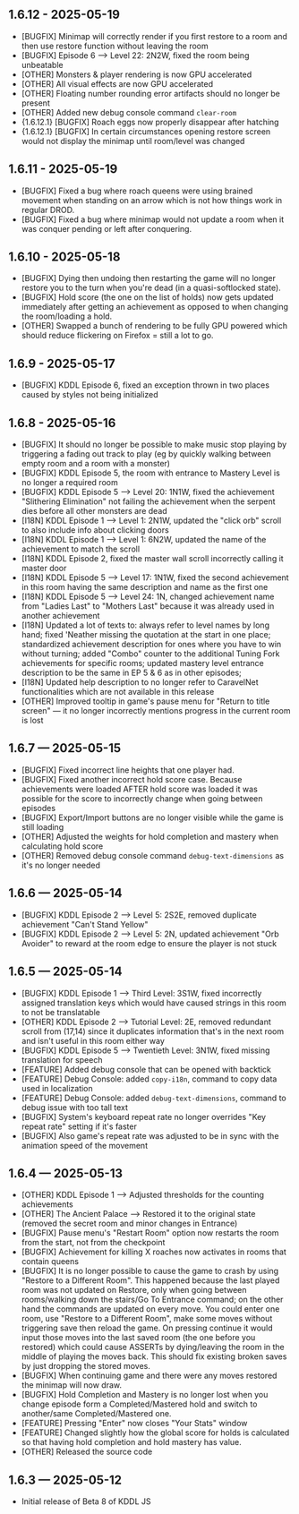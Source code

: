 ## 1.6.12 - 2025-05-19
 - [BUGFIX] Minimap will correctly render if you first restore to a room and then use restore function without leaving the room
 - [BUGFIX] Episode 6 ⟶ Level 22: 2N2W, fixed the room being unbeatable
 - [OTHER] Monsters & player rendering is now GPU accelerated
 - [OTHER] All visual effects are now GPU accelerated
 - [OTHER] Floating number rounding error artifacts should no longer be present
 - [OTHER] Added new debug console command `clear-room`
 - {1.6.12.1} [BUGFIX] Roach eggs now properly disappear after hatching
 - {1.6.12.1} [BUGFIX] In certain circumstances opening restore screen would not display the minimap until room/level was changed

## 1.6.11 - 2025-05-19
 - [BUGFIX] Fixed a bug where roach queens were using brained movement when standing on an arrow which is not how things work in regular DROD.
 - [BUGFIX] Fixed a bug where minimap would not update a room when it was conquer pending or left after conquering.

## 1.6.10 - 2025-05-18
 - [BUGFIX] Dying then undoing then restarting the game will no longer restore you to the turn when you're dead (in a quasi-softlocked state).
 - [BUGFIX] Hold score (the one on the list of holds) now gets updated immediately after getting an achievement as opposed to when changing the room/loading a hold.
 - [OTHER] Swapped a bunch of rendering to be fully GPU powered which should reduce flickering on Firefox = still a lot to go.

## 1.6.9 - 2025-05-17
 - [BUGFIX] KDDL Episode 6, fixed an exception thrown in two places caused by styles not being initialized

## 1.6.8 - 2025-05-16
 - [BUGFIX] It should no longer be possible to make music stop playing by triggering a fading out track to play (eg by quickly walking between empty room and a room with a monster)
 - [BUGFIX] KDDL Episode 5, the room with entrance to Mastery Level is no longer a required room
 - [BUGFIX] KDDL Episode 5 ⟶ Level 20: 1N1W, fixed the achievement "Slithering Elimination" not failing the achievement when the serpent dies before all other monsters are dead
 - [I18N] KDDL Episode 1 ⟶ Level 1: 2N1W, updated the "click orb" scroll to also include info about clicking doors
 - [I18N] KDDL Episode 1 ⟶ Level 1: 6N2W, updated the name of the achievement to match the scroll
 - [I18N] KDDL Episode 2, fixed the master wall scroll incorrectly calling it master door
 - [I18N] KDDL Episode 5 ⟶ Level 17: 1N1W, fixed the second achievement in this room having the same description and name as the first one
 - [I18N] KDDL Episode 5 ⟶ Level 24: 1N, changed achievement name from "Ladies Last" to "Mothers Last" because it was already used in another achievement
 - [I18N] Updated a lot of texts to: always refer to level names by long hand; fixed 'Neather missing the quotation at the start in one place; standardized achievement description for ones where you have to win without turning; added "Combo" counter to the additional Tuning Fork achievements for specific rooms; updated mastery level entrance description to be the same in EP 5 & 6 as in other episodes;
 - [I18N] Updated help description to no longer refer to CaravelNet functionalities which are not available in this release
 - [OTHER] Improved tooltip in game's pause menu for "Return to title screen" — it no longer incorrectly mentions progress in the current room is lost

## 1.6.7 — 2025-05-15
 - [BUGFIX] Fixed incorrect line heights that one player had.
 - [BUGFIX] Fixed another incorrect hold score case. Because achievements were loaded AFTER hold score was loaded it was possible for the score to incorrectly change when going between episodes
 - [BUGFIX] Export/Import buttons are no longer visible while the game is still loading
 - [OTHER] Adjusted the weights for hold completion and mastery when calculating hold score
 - [OTHER] Removed debug console command `debug-text-dimensions` as it's no longer needed

## 1.6.6 — 2025-05-14
 - [BUGFIX] KDDL Episode 2 ⟶ Level 5: 2S2E, removed duplicate achievement "Can't Stand Yellow"
 - [BUGFIX] KDDL Episode 2 ⟶ Level 5: 2N, updated achievement "Orb Avoider" to reward at the room edge to ensure the player is not stuck

## 1.6.5 — 2025-05-14
 - [BUGFIX] KDDL Episode 1 ⟶ Third Level: 3S1W, fixed incorrectly assigned translation keys which would have caused strings in this room to not be translatable
 - [OTHER] KDDL Episode 2 ⟶ Tutorial Level: 2E, removed redundant scroll from (17,14) since it duplicates information that's in the next room and isn't useful in this room either way
 - [BUGFIX] KDDL Episode 5 ⟶ Twentieth Level: 3N1W, fixed missing translation for speech
 - [FEATURE] Added debug console that can be opened with backtick
 - [FEATURE] Debug Console: added `copy-i18n`, command to copy data used in localization
 - [FEATURE] Debug Console: added `debug-text-dimensions`, command to debug issue with too tall text
 - [BUGFIX] System's keyboard repeat rate no longer overrides "Key repeat rate" setting if it's faster
 - [BUGFIX] Also game's repeat rate was adjusted to be in sync with the animation speed of the movement

## 1.6.4 — 2025-05-13
 - [OTHER] KDDL Episode 1 ⟶ Adjusted thresholds for the counting achievements
 - [OTHER] The Ancient Palace ⟶ Restored it to the original state (removed the secret room and minor changes in Entrance)
 - [BUGFIX] Pause menu's "Restart Room" option now restarts the room from the start, not from the checkpoint
 - [BUGFIX] Achievement for killing X roaches now activates in rooms that contain queens
 - [BUGFIX] It is no longer possible to cause the game to crash by using "Restore to a Different Room". This happened because the last played room was not updated on Restore, only when going between rooms/walking down the stairs/Go To Entrance command; on the other hand the commands are updated on every move. You could enter one room, use "Restore to a Different Room", make some moves without triggering save then reload the game. On pressing continue it would input those moves into the last saved room (the one before you restored) which could cause ASSERTs by dying/leaving the room in the middle of playing the moves back. This should fix existing broken saves by just dropping the stored moves.
 - [BUGFIX] When continuing game and there were any moves restored the minimap will now draw.
 - [BUGFIX] Hold Completion and Mastery is no longer lost when you change episode form a Completed/Mastered hold and switch to another/same Completed/Mastered one.
 - [FEATURE] Pressing "Enter" now closes "Your Stats" window
 - [FEATURE] Changed slightly how the global score for holds is calculated so that having hold completion and hold mastery has value.
 - [OTHER] Released the source code

## 1.6.3 — 2025-05-12
 - Initial release of Beta 8 of KDDL JS
